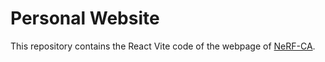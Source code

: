 # Personal Website

This repository contains the React Vite code of the webpage of [NeRF-CA](https://kirstenmaas.github.io/nerfca).